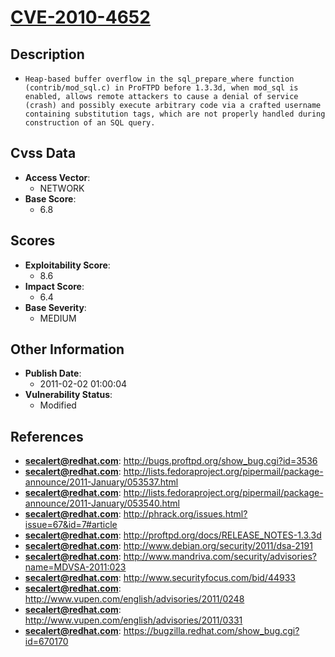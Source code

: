 
# [CVE-2010-4652](https://cve.mitre.org/cgi-bin/cvename.cgi?name=CVE-2010-4652)

## Description

- `Heap-based buffer overflow in the sql_prepare_where function (contrib/mod_sql.c) in ProFTPD before 1.3.3d, when mod_sql is enabled, allows remote attackers to cause a denial of service (crash) and possibly execute arbitrary code via a crafted username containing substitution tags, which are not properly handled during construction of an SQL query.`

## Cvss Data

- **Access Vector**:
  - NETWORK
- **Base Score**:
  - 6.8

## Scores

- **Exploitability Score**:
  - 8.6
- **Impact Score**:
  - 6.4
- **Base Severity**:
  - MEDIUM

## Other Information

- **Publish Date**:
  - 2011-02-02 01:00:04
- **Vulnerability Status**:
  - Modified

## References

- **secalert@redhat.com**: http://bugs.proftpd.org/show_bug.cgi?id=3536
- **secalert@redhat.com**: http://lists.fedoraproject.org/pipermail/package-announce/2011-January/053537.html
- **secalert@redhat.com**: http://lists.fedoraproject.org/pipermail/package-announce/2011-January/053540.html
- **secalert@redhat.com**: http://phrack.org/issues.html?issue=67&id=7#article
- **secalert@redhat.com**: http://proftpd.org/docs/RELEASE_NOTES-1.3.3d
- **secalert@redhat.com**: http://www.debian.org/security/2011/dsa-2191
- **secalert@redhat.com**: http://www.mandriva.com/security/advisories?name=MDVSA-2011:023
- **secalert@redhat.com**: http://www.securityfocus.com/bid/44933
- **secalert@redhat.com**: http://www.vupen.com/english/advisories/2011/0248
- **secalert@redhat.com**: http://www.vupen.com/english/advisories/2011/0331
- **secalert@redhat.com**: https://bugzilla.redhat.com/show_bug.cgi?id=670170
